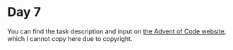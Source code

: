 # Day 7

You can find the task description and input on [the Advent of Code website](https://adventofcode.com/2021/day/7), which I cannot copy here due to copyright.